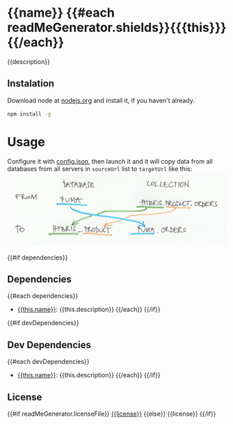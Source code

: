 # {{name}} {{#each readMeGenerator.shields}}{{{this}}} {{/each}}
{{description}}

## Instalation

Download node at [nodejs.org](https://nodejs.org/en/) and install it, if you haven't already.
```sh
npm install -g
```

# Usage

Configure it with [config.json](config.json), then launch it and
it will copy data from all databases from all servers in `sourceUrl` list to `targetUrl` like this: ![usage graph](nameGraph.png)

{{#if dependencies}}
## Dependencies

{{#each dependencies}}
- [{{this.name}}]({{this.homepage}}): {{this.description}}
{{/each}}
{{/if}}

{{#if devDependencies}}
## Dev Dependencies

{{#each devDependencies}}
- [{{this.name}}]({{this.homepage}}): {{this.description}}
{{/each}}
{{/if}}

## License

{{#if readMeGenerator.licenseFile}}
[{{license}}]({{readMeGenerator.licenseFile}})
{{else}}
{{license}}
{{/if}}
